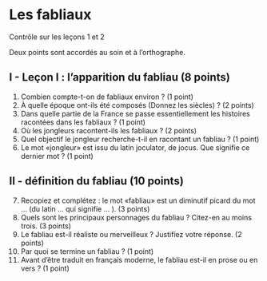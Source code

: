 # Les fabliaux
Contrôle sur les leçons 1 et 2

Deux points sont accordés au soin et à l’orthographe.

## I - Leçon I : l’apparition du fabliau (8 points)

1. Combien compte-t-on de fabliaux environ ? (1 point)
2. À quelle époque ont-ils été composés (Donnez les siècles) ? (2 points)
3. Dans quelle partie de la France se passe essentiellement les histoires racontées dans les fabliaux ? (1 point)
4. Où les jongleurs racontent-ils les fabliaux ? (2 points)
5. Quel objectif le jongleur recherche-t-il en racontant un fabliau ? (1 point)
6. Le mot «jongleur» est issu du latin joculator, de jocus. Que signifie ce dernier mot ? (1 point)

## II - définition du fabliau (10 points)

7. Recopiez et complétez : le mot «fabliau» est un diminutif picard du mot ... (du latin ... qui signifie ... ). (3 points)
8. Quels sont les principaux personnages du fabliau ? Citez-en au moins trois. (3 points)
9. Le fabliau est-il réaliste ou merveilleux ? Justifiez votre réponse. (2 points)
10. Par quoi se termine un fabliau ? (1 point)
11. Avant d’être traduit en français moderne, le fabliau est-il en prose ou en vers ? (1 point)